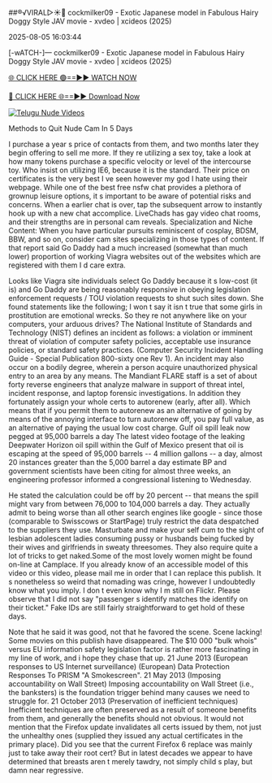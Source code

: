 ##®️√VIRAL▷☀️👄    cockmilker09 - Exotic Japanese model in Fabulous Hairy Doggy Style JAV movie - xvdeo &#124; xcideos (2025)

2025-08-05 16:03:44



[-wATCH-]—    cockmilker09 - Exotic Japanese model in Fabulous Hairy Doggy Style JAV movie - xvdeo &#124; xcideos (2025)

[🌐 CLICK HERE 🟢==►► WATCH NOW](https://www.youtucams.com/tracking/githubcom)

[🔴 CLICK HERE 🌐==►► Download Now](https://www.youtucams.com/tracking/githubcom)

[![Telugu Nude Videos](https://i.imgur.com/dJHk4Zq.gif)](https://www.youtucams.com/tracking/githubcom)



Methods to Quit Nude Cam In 5 Days

I purchase a year s price of contacts from them, and two months later they begin offering to sell me more. If they re utilizing a sex toy, take a look at how many tokens purchase a specific velocity or level of the intercourse toy. Who insist on utilizing IE6, because it is the standard. Their price on certificates is the very best I ve seen however my god I hate using their webpage. While one of the best free nsfw chat provides a plethora of grownup leisure options, it s important to be aware of potential risks and concerns. When a earlier chat is over, tap the subsequent arrow to instantly hook up with a new chat accomplice. LiveChads has gay video chat rooms, and their strengths are in personal cam reveals. Specialization and Niche Content: When you have particular pursuits reminiscent of cosplay, BDSM, BBW, and so on, consider cam sites specializing in those types of content. If that report said Go Daddy had a much increased (somewhat than much lower) proportion of working Viagra websites out of the websites which are registered with them I d care extra.

Looks like Viagra site individuals select Go Daddy because it s low-cost (it is) and Go Daddy are being reasonably responsive in obeying legislation enforcement requests / TOU violation requests to shut such sites down. She found statements like the following;  I won t say it isn t true that some girls in prostitution are emotional wrecks. So they re not anywhere like on your computers, your arduous drives? The National Institute of Standards and Technology (NIST) defines an incident as follows:  a violation or imminent threat of violation of computer safety policies, acceptable use insurance policies, or standard safety practices.  (Computer Security Incident Handling Guide - Special Publication 800-sixty one Rev 1). An incident may also occur on a bodily degree, wherein a person acquire unauthorized physical entry to an area by any means. The Mandiant FLARE staff is a set of about forty reverse engineers that analyze malware in support of threat intel, incident response, and laptop forensic investigations. In addition they fortunately assign your whole certs to autorenew (early, after all). Which means that if you permit them to autorenew as an alternative of going by means of the annoying interface to turn autorenew off, you pay full value, as an alternative of paying the usual low cost charge. Gulf oil spill leak now pegged at 95,000 barrels a day The latest video footage of the leaking Deepwater Horizon oil spill within the Gulf of Mexico present that oil is escaping at the speed of 95,000 barrels -- 4 million gallons -- a day, almost 20 instances greater than the 5,000 barrel a day estimate BP and government scientists have been citing for almost three weeks, an engineering professor informed a congressional listening to Wednesday.

He stated the calculation could be off by 20 percent -- that means the spill might vary from between 76,000 to 104,000 barrels a day. They actually admit to being worse than all other search engines like google - since those (comparable to Swisscows or StartPage) truly restrict the data despatched to the suppliers they use. Masturbate and make your self cum to the sight of lesbian adolescent ladies consuming pussy or husbands being fucked by their wives and girlfriends in sweaty threesomes. They also require quite a lot of tricks to get naked.Some of the most lovely women might be found on-line at Camplace. If you already know of an accessible model of this video or this video, please mail me in order that I can replace this publish. It s nonetheless so weird that nomading was cringe, however I undoubtedly know what you imply. I don t even know why I m still on Flickr. Please observe that I did not say "passenger s identify matches the identify on their ticket." Fake IDs are still fairly straightforward to get hold of these days.

Note that he said it was good, not that he favored the scene. Scene lacking! Some movies on this publish have disappeared. The $10 000 "bulk whois" versus EU information safety legislation factor is rather more fascinating in my line of work, and i hope they chase that up. 21 June 2013 (European responses to US Internet surveillance) (European) Data Protection Responses To PRISM "A Smokescreen". 21 May 2013 (Imposing accountability on Wall Street) Imposing accountability on Wall Street (i.e., the banksters) is the foundation trigger behind many causes we need to struggle for. 21 October 2013 (Preservation of inefficient techniques) Inefficient techniques are often preserved as a result of someone benefits from them, and generally the benefits should not obvious. It would not mention that the Firefox update invalidates all certs issued by them, not just the unhealthy ones (supplied they issued any actual certificates in the primary place). Did you see that the current Firefox 6 replace was mainly just to take away their root cert? But in latest decades we appear to have determined that breasts aren t merely tawdry, not simply child s play, but damn near regressive.